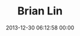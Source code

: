---
title: "Brian Lin"
date: 2013-12-30 06:12:58 00:00
permalink: /brianisme
twitter: "brianisme"
likes: [2100,1997,1672,786,1112,1023,2441,834,2548]
id: 2115
gravatar: "http://www.gravatar.com/avatar/7c0c9059b9421e550875febc269860a1"
---